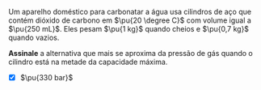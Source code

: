 Um aparelho doméstico para carbonatar a água usa cilindros de aço que contém dióxido de carbono em $\pu{20 \degree C}$ com volume igual a $\pu{250 mL}$. Eles pesam $\pu{1 kg}$ quando cheios e $\pu{0,7 kg}$ quando vazios.

**Assinale** a alternativa que mais se aproxima da pressão de gás quando o cilindro está na metade da capacidade máxima.

- [x] $\pu{330 bar}$
